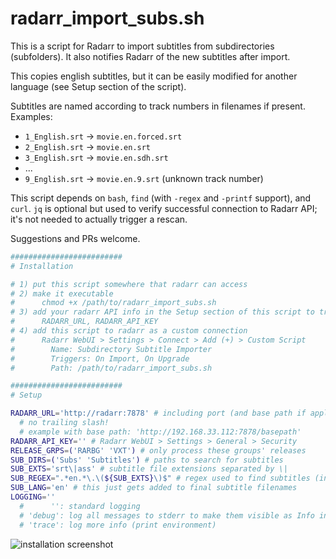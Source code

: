 # radarr_import_subs.sh
This is a script for Radarr to import subtitles from subdirectories (subfolders). It also notifies Radarr of the new subtitles after import.

This copies english subtitles, but it can be easily modified for another language (see Setup section of the script).

Subtitles are named according to track numbers in filenames if present.
Examples:
- `1_English.srt` -> `movie.en.forced.srt`
- `2_English.srt` -> `movie.en.srt`
- `3_English.srt` -> `movie.en.sdh.srt`
- ...
- `9_English.srt` -> `movie.en.9.srt` (unknown track number)

This script depends on `bash`, `find` (with `-regex` and `-printf` support), and `curl`. `jq` is optional but used to verify successful connection to Radarr API; it's not needed to actually trigger a rescan.

Suggestions and PRs welcome.

```bash
#########################
# Installation

# 1) put this script somewhere that radarr can access
# 2) make it executable
#      chmod +x /path/to/radarr_import_subs.sh
# 3) add your radarr API info in the Setup section of this script to trigger rescan after import
#      RADARR_URL, RADARR_API_KEY
# 4) add this script to radarr as a custom connection
#      Radarr WebUI > Settings > Connect > Add (+) > Custom Script
#        Name: Subdirectory Subtitle Importer
#        Triggers: On Import, On Upgrade
#        Path: /path/to/radarr_import_subs.sh

#########################
# Setup

RADARR_URL='http://radarr:7878' # including port (and base path if applicable)
  # no trailing slash!
  # example with base path: 'http://192.168.33.112:7878/basepath'
RADARR_API_KEY='' # Radarr WebUI > Settings > General > Security
RELEASE_GRPS=('RARBG' 'VXT') # only process these groups' releases
SUB_DIRS=('Subs' 'Subtitles') # paths to search for subtitles
SUB_EXTS='srt\|ass' # subtitle file extensions separated by \|
SUB_REGEX=".*en.*\.\(${SUB_EXTS}\)$" # regex used to find subtitles (in this POS regex variant, you have to escape ())
SUB_LANG='en' # this just gets added to final subtitle filenames
LOGGING=''
  #      '': standard logging
  # 'debug': log all messages to stderr to make them visible as Info in radarr logs
  # 'trace': log more info (print environment)
```

![installation screenshot](https://i.imgur.com/vXXz5K1.png)
